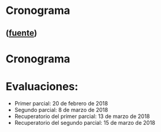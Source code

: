 # Cronograma
([fuente](https://campus.exactas.uba.ar/course/view.php?id=1058&section=8))
---
#  Cronograma

#  Evaluaciones:

  * Primer parcial: 20 de febrero de 2018 
  * Segundo parcial: 8 de marzo de 2018 
  * Recuperatorio del primer parcial: 13 de marzo de 2018 
  * Recuperatorio del segundo parcial: 15 de marzo de 2018 

